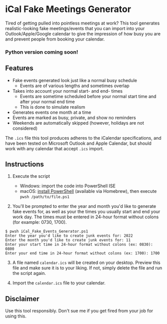 # iCal Fake Meetings Generator

Tired of getting pulled into pointless meetings at work? This tool generates realistic-looking fake meetings/events that you can import into your Outlook/Apple/Google calendar to give the impression of how busy you are and prevent people from booking your calendar.

### Python version coming soon!

## Features
- Fake events generated look just like a normal busy schedule
    - Events are of various lengths and sometimes overlap
- Takes into account your normal start- and end- times
    - Events are sometime scheduled before your normal start time and after your normal end time
    - This is done to simulate realism
- Generates events one month at a time
- Events are marked as busy, private, and show no reminders
- Weekends are automatically skipped (however, holidays are not considered)

The `.ics` file this tool produces adheres to the iCalendar specifications, and have been tested on Microsoft Outlook and Apple Calendar, but should work with any calendar that accept `.ics` import.

## Instructions

1. Execute the script
    - Windows: import the code into PowerShell ISE
    - macOS: [install PowerShell](https://learn.microsoft.com/en-us/powershell/scripting/install/installing-powershell-on-macos) (available via Homebrew), then execute `pwsh /path/to/file.ps1`

2. You'll be prompted to enter the year and month you'd like to generate fake events for, as well as your the times you usually start and end your work day. The times must be entered in 24-hour format without colons (for example: 0730, 1700).

```
$ pwsh iCal_Fake_Events_Generator.ps1 
Enter the year you'd like to create junk events for: 2022
Enter the month you'd like to create junk events for: 11
Enter your start time in 24-hour format without colons (ex: 0830): 0800
Enter your end time in 24-hour format without colons (ex: 1700): 1700
```

3. A file named `calendar.ics` will be created on your desktop. Preview this file and make sure it is to your liking. If not, simply delete the file and run the script again.

4. Import the `calendar.ics` file to your calendar.

## Disclaimer

Use this tool responsibly. Don't sue me if you get fired from your job for using this.
